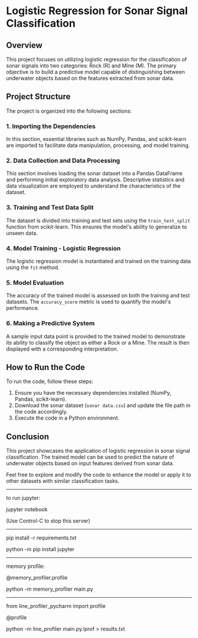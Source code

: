 # Logistic Regression for Sonar Signal Classification

## Overview

This project focuses on utilizing logistic regression for the classification of sonar signals into two categories:
Rock (R) and Mine (M). The primary objective is to build a predictive model capable of distinguishing between underwater
objects based on the features extracted from sonar data.

## Project Structure

The project is organized into the following sections:

### 1. Importing the Dependencies

In this section, essential libraries such as NumPy, Pandas, and scikit-learn are imported to facilitate data
manipulation, processing, and model training.

### 2. Data Collection and Data Processing

This section involves loading the sonar dataset into a Pandas DataFrame and performing initial exploratory data
analysis. Descriptive statistics and data visualization are employed to understand the characteristics of the dataset.

### 3. Training and Test Data Split

The dataset is divided into training and test sets using the `train_test_split` function from scikit-learn. This ensures
the model's ability to generalize to unseen data.

### 4. Model Training - Logistic Regression

The logistic regression model is instantiated and trained on the training data using the `fit` method.

### 5. Model Evaluation

The accuracy of the trained model is assessed on both the training and test datasets. The `accuracy_score` metric is
used to quantify the model's performance.

### 6. Making a Predictive System

A sample input data point is provided to the trained model to demonstrate its ability to classify the object as either a
Rock or a Mine. The result is then displayed with a corresponding interpretation.

## How to Run the Code

To run the code, follow these steps:

1. Ensure you have the necessary dependencies installed (NumPy, Pandas, scikit-learn).
2. Download the sonar dataset (`sonar data.csv`) and update the file path in the code accordingly.
3. Execute the code in a Python environment.

## Conclusion

This project showcases the application of logistic regression in sonar signal classification. The trained model can be
used to predict the nature of underwater objects based on input features derived from sonar data.

Feel free to explore and modify the code to enhance the model or apply it to other datasets with similar classification
tasks.

---


to run jupyter:

jupyter notebook

(Use Control-C to stop this server)

----
pip install -r requirements.txt

python -m pip install jupyter

---
memory profile:

@memory_profiler.profile

python -m memory_profiler main.py

---

from line_profiler_pycharm import profile

@profile

python -m line_profiler main.py.lprof > results.txt
